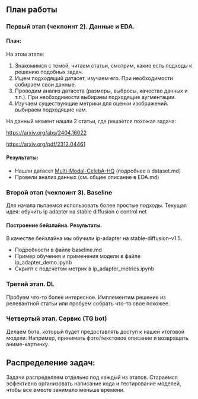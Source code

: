 ## План работы
### Первый этап (чекпоинт 2). Данные и EDA.

#### План:
На этом этапе:
1. Знакомимся с темой, читаем статьи, смотрим, какие есть подходы к решению подобных задач. 
2. Ищем подходящий датасет, изучаем его. При необходимости собираем свои данные.
3. Проводим анализ датасета (размеры, выбросы, качество данных и т.п.). При необходимости выбираем подходящие аугментации.
4. Изучаем существующие метрики для оценки изображений. выбираем подходящие нам.

На данный момент нашли 2 статьи, где решается похожая задача:

https://arxiv.org/abs/2404.16022

https://arxiv.org/pdf/2312.04461

#### Результаты:

- Нашли датасет [Multi-Modal-CelebA-HQ](https://github.com/IIGROUP/MM-CelebA-HQ-Dataset) (подробнее в dataset.md)
- Провели анализ данных (см. общее описание в EDA.md)

### Второй этап (чекпоинт 3). Baseline

Для начала пытаемся использовать более простые подходы. Текущая идея: обучить ip adapter на stable diffusion с control net

#### Построение бейзлайна. Результаты.

В качестве бейзлайна мы обучили  ip-adapter на stable-diffusion-v1.5.

- Подробности в файле baseline.md
- Пример обучения и применения модели в файле ip_adapter_demo.ipynb
- Скрипт с подсчетом метрик в ip_adapter_metrics.ipynb

### Третий этап. DL

Пробуем что-то более интересное. Имплементим решение из релевантной статьи или пробуем собрать что-то свое похожее.

### Четвертый этап. Сервис (TG bot)

Делаем бота, который будет предоставлять доступ к нашей итоговой модели. Например, принимать фото/текстовое описание и возвращать аниме-картинку.

## Распределение задач:

Задачи распределяем отдельно под каждый из этапов. Стараемся эффективно организовать написание кода и тестирование моделей, чтобы все вместе занимало меньше времени.

